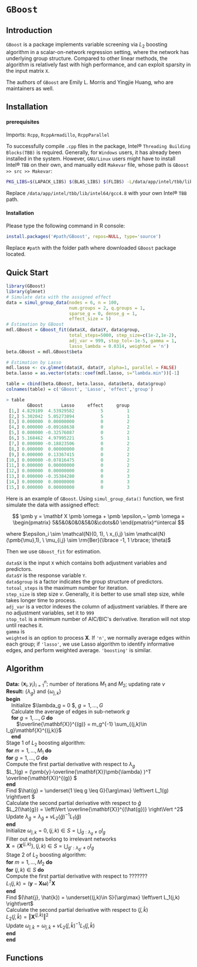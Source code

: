 # `GBoost`

## Introduction

`GBoost` is a package implements variable screening via $L_2$ boosting algorithm in a scalar-on-network regression setting, where the network has underlying group structure. Compared to other linear methods, the algorithm is relatively fast with high performance, and can exploit sparsity in the input matrix `X`.

The authors of `GBoost` are Emily L. Morris and Yingjie Huang, who are maintainers as well.

## Installation

#### prerequisites

Imports: `Rcpp`, `RcppArmadillo`, `RcppParallel`

To successfully compile `.cpp` files in the package, Intel&reg; `Threading Building Blocks(TBB)` is required. Generally, for `Windows` users, it has already been installed in the system. However, `GNU/Linux` users might have to install Intel&reg; `TBB` on their own, and manually edit `Makevar` file, whose path is `GBoost >> src >> Makevar`:

```bash
PKG_LIBS=$(LAPACK_LIBS) $(BLAS_LIBS) $(FLIBS) -L/data/app/intel/tbb/lib/intel64/gcc4.8 -ltbb
```

Replace `/data/app/intel/tbb/lib/intel64/gcc4.8` with your own Intel&reg; `TBB` path.

#### Installation

Please type the following command in R console:

```R
install.packages('#path/GBoost', repos=NULL, type='source')
```

Replace `#path` with the folder path where downloaded `GBoost` package located.

## Quick Start

```R
library(GBoost)
library(glmnet)
# Simulate data with the assigned effect
data = simul_group_data(nodes = 6, n = 100, 
                        num.groups = 2, q.groups = 1,
                        sparse_g = 0, dense_g = 1, 
                        effect_size = 5)
# Estimation by GBoost
mdl.GBoost = GBoost_fit(data$X, data$Y, data$group, 
                        total_steps=5000, step_size=c(1e-2,1e-2), 
                        adj_var = 999, stop_tol=-1e-5, gamma = 1, 
                        lasso_lambda = 0.0314, weighted = 'n')
beta.GBoost = mdl.GBoost$beta

# Estimation by Lasso
mdl.lasso <- cv.glmnet(data$X, data$Y, alpha=1, parallel = FALSE)
beta.lasso = as.vector(stats::coef(mdl.lasso, s="lambda.min"))[-1]

table = cbind(beta.GBoost, beta.lasso, data$beta, data$group)
colnames(table) = c('GBoost', 'Lasso', 'effect','group')

> table
        GBoost       Lasso     effect     group
 [1,] 4.829109  4.53929582          5         1
 [2,] 5.302042  5.05273894          5         1
 [3,] 0.000000  0.00000000          0         2
 [4,] 0.000000 -0.09168638          0         2
 [5,] 0.000000 -0.32576087          0         2
 [6,] 5.168462  4.97995221          5         1
 [7,] 0.000000 -0.18823506          0         2
 [8,] 0.000000  0.00000000          0         2
 [9,] 0.000000  0.13367415          0         2
[10,] 0.000000 -0.07816475          0         2
[11,] 0.000000  0.00000000          0         2
[12,] 0.000000  0.00000000          0         2
[13,] 0.000000 -0.35384280          0         3
[14,] 0.000000  0.00000000          0         3
[15,] 0.000000  0.00000000          0         3
```

Here is an example of `GBoost`. Using `simul_group_data()` function, we first simulate the data with assigned effect:


$$
\pmb y = \mathbf X \pmb \omega + \pmb \epsilon,~
\pmb \omega = 
\begin{pmatrix}
5&5&0&0&0&5&0&\cdots&0
\end{pmatrix}^\intercal
$$


where $\epsilon_i \sim \mathcal{N}(0, 1), \ x_{i,j} \sim \mathcal{N}(\pmb{\mu},1), \ \mu_{i,j} \sim \rm{Ber}(\lbrace -1, 1 \rbrace; \theta)$

Then we use `GBoost_fit` for estimation. 

`data$X` is the input `X` which contains both adjustment variables and predictors.   
`data$Y` is the response variable `Y`.   
`data$group` is a factor indicates the group structure of predictors.  
`totoal_steps` is the maximum number for iteration.  
`step_size` is step size $v$. Generally, it is better to use small step size, while takes longer time to process.  
`adj_var` is a vector indexes the column of adjustment variables. If there are no adjustment variables, set it to `999 `  
`stop_tol` is a minimum number of AIC/BIC's derivative. Iteration will not stop until reaches it.  
`gamma` is   
`weighted` is an option to process $\mathbf{X}$. If `'n'`, we normally average edges within each group; if `'lasso'`, we use Lasso algorithm to identify informative edges, and perform weighted average. `'boosting'` is similar.

## Algorithm

**Data:** $\lbrace \mathbf x_i, y_i \rbrace ^n_{i=1};$ number of iterations $M_1$ and $M_2$; updating rate $v$  
**Result:** $\lbrace\lambda_g\rbrace$ and $\lbrace\omega_{j,k}\rbrace$  
**begin**  
&emsp;Initialize $\lambda_g = 0 $, $g = 1,...,G$  
&emsp;Calculate the average of edges in sub-network $g$  
&emsp;**for** $g=1,...,G$ **do**  
&emsp;&emsp;$\overline{\mathbf{X}}^{(g)} = m_g^{-1} \sum_{(j,k)\in I_g}\mathbf{X}^{(j,k)}$  
&emsp;**end**  
		Stage 1 of $L_2$ boosting algorithm:  
		**for** $m = 1,...,M_1$ **do**  
				**for** $g = 1,...,G$ **do**  
						Compute the first partial derivative with respect to $\lambda_g$  
						$L_1(g) = (\pmb{y}-\overline{\mathbf{X}}\pmb{\lambda} )^T \overline{\mathbf{X}}^{(g)} $  
				**end**  
				Find $\hat{g} = \underset{1 \leq g \leq G}{\arg\max} \left\vert L_1(g) \right\vert $  
				Calculate the second partial derivative with respect to $\hat{g}$  
				$L_2(\hat{g}) = \left\Vert \overline{\mathbf{X}}^{(\hat{g})} \right\Vert ^2$  
				Update $\lambda_{\hat{g}} = \lambda_{\hat{g}} + v L_2(\hat{g})^{-1}L_1(\hat{g})$  
		**end**  
		Initialize $\omega_{j,k} = 0, (j, k) \in S = \bigcup_{g:\lambda_g \neq 0} I_g$  
		Filter out edges belong to irrelevant networks  
		$\mathbf{X} = \lbrace\mathbf{X}^{(j,k)}\rbrace, (j, k) \in S = \bigcup_{g':\lambda_{g'} \neq 0} I_g$  
		Stage 2 of $L_2$ boosting algorithm:  
		**for** $m = 1,...,M_2$ **do**  
				**for** $(j,k)\in S$ **do**  
						Compute the first partial derivative with respect to ???????  
						$L_1(j, k) = (\pmb{y} - \mathbf{X}\pmb{\omega})^T \mathbf{X}$  
				**end**  
				Find $(\hat{j}, \hat{k}) = \underset{(j,k)\in S}{\arg\max} \left\vert L_1(j,k) \right\vert$  
				Calculate the second partial derivative with respect to $(\hat{j}, \hat{k})$  
				$L_2(\hat{j}, \hat{k}) = \left\Vert \mathbf{X}^{(\hat{j}, \hat{k})} \right\Vert^2$  
				Update $\omega_{\hat{j}, \hat{k}} = \omega_{\hat{j}, \hat{k}} + v L_2(\hat{j}, \hat{k})^{-1}L_1(\hat{j}, \hat{k})$  
		**end**  
**end**

## Functions

